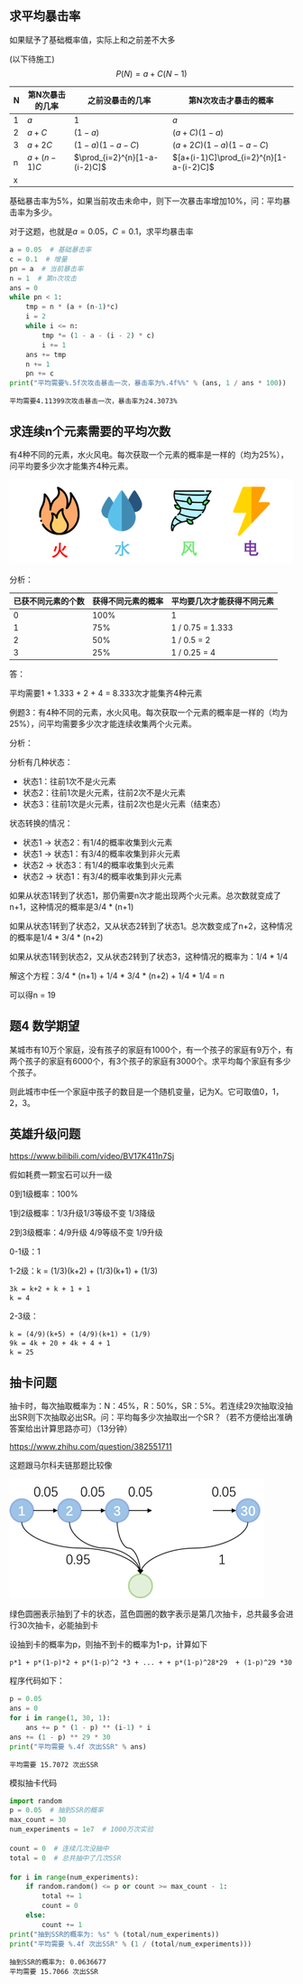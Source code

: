 



## 求平均暴击率

如果赋予了基础概率值，实际上和之前差不大多

(以下待施工)
$$
P(N) = a + C(N-1)
$$

| N    | 第N次暴击的几率 | 之前没暴击的几率              | 第N次攻击才暴击的概率                   |
| ---- | --------------- | ----------------------------- | --------------------------------------- |
| 1    | $a$             | 1                             | $a$                                     |
| 2    | $a+C$           | $(1-a)$                       | $(a+C)(1-a)$                            |
| 3    | $a+2C$          | $(1-a)(1-a-C)$                | $(a+2C)(1-a)(1-a-C)$                    |
| n    | $a+(n-1)C$      | $\prod_{i=2}^{n}[1-a-(i-2)C]$ | $[a+(i-1)C]\prod_{i=2}^{n}[1-a-(i-2)C]$ |
| x    |                 |                               |                                         |

基础暴击率为5%，如果当前攻击未命中，则下一次暴击率增加10%，问：平均暴击率为多少。

对于这题，也就是$a=0.05$，$C=0.1$，求平均暴击率

```python
a = 0.05  # 基础暴击率
c = 0.1  # 增量
pn = a  # 当前暴击率
n = 1  # 第n次攻击
ans = 0
while pn < 1:
    tmp = n * (a + (n-1)*c)
    i = 2
    while i <= n:
        tmp *= (1 - a - (i - 2) * c)
        i += 1
    ans += tmp
    n += 1
    pn += c
print("平均需要%.5f次攻击暴击一次，暴击率为%.4f%%" % (ans, 1 / ans * 100))
```

```
平均需要4.11399次攻击暴击一次，暴击率为24.3073%
```

## 求连续n个元素需要的平均次数

有4种不同的元素，水火风电。每次获取一个元素的概率是一样的（均为25%），问平均要多少次才能集齐4种元素。

![image-20210220142917859](images/image-20210220142917859.png)

分析：

| 已获不同元素的个数 | 获得不同元素的概率 | 平均要几次才能获得不同元素 |
| ------------------ | ------------------ | -------------------------- |
| 0                  | 100%               | 1                          |
| 1                  | 75%                | 1 / 0.75 = 1.333           |
| 2                  | 50%                | 1 / 0.5 = 2                |
| 3                  | 25%                | 1 / 0.25 = 4               |

答：

平均需要1 + 1.333 + 2 + 4 = 8.333次才能集齐4种元素

例题3：有4种不同的元素，水火风电。每次获取一个元素的概率是一样的（均为25%），问平均需要多少次才能连续收集两个火元素。

分析：

分析有几种状态：

- 状态1：往前1次不是火元素
- 状态2：往前1次是火元素，往前2次不是火元素
- 状态3：往前1次是火元素，往前2次也是火元素（结束态）

状态转换的情况：

- 状态1 → 状态2：有1/4的概率收集到火元素
- 状态1 → 状态1：有3/4的概率收集到非火元素
- 状态2 → 状态3：有1/4的概率收集到火元素
- 状态2 → 状态1：有3/4的概率收集到非火元素

如果从状态1转到了状态1，那仍需要n次才能出现两个火元素。总次数就变成了n+1，这种情况的概率是3/4 * (n+1)

如果从状态1转到了状态2，又从状态2转到了状态1。总次数变成了n+2，这种情况的概率是1/4 * 3/4 * (n+2)

如果从状态1转到状态2，又从状态2转到了状态3，这种情况的概率为：1/4 * 1/4

解这个方程：3/4 * (n+1) + 1/4 * 3/4 * (n+2) + 1/4 * 1/4 = n

可以得n = 19

## 题4 数学期望

某城市有10万个家庭，没有孩子的家庭有1000个，有一个孩子的家庭有9万个，有两个孩子的家庭有6000个，有3个孩子的家庭有3000个。求平均每个家庭有多少个孩子。

则此城市中任一个家庭中孩子的数目是一个随机变量，记为X。它可取值0，1，2，3。

## 英雄升级问题

https://www.bilibili.com/video/BV17K411n7Sj

假如耗费一颗宝石可以升一级

0到1级概率：100%

1到2级概率：1/3升级1/3等级不变 1/3降级

2到3级概率：4/9升级 4/9等级不变 1/9升级



0-1级：1

1-2级：k = (1/3)(k+2) + (1/3)(k+1) + (1/3)

```
3k = k+2 + k + 1 + 1
k = 4
```

2-3级：

```
k = (4/9)(k+5) + (4/9)(k+1) + (1/9)
9k = 4k + 20 + 4k + 4 + 1
k = 25
```



## 抽卡问题

抽卡时，每次抽取概率为：N：45%，R：50%，SR：5%。若连续29次抽取没抽出SR则下次抽取必出SR。问：平均每多少次抽取出一个SR？（若不方便给出准确答案给出计算思路亦可）（13分钟）

https://www.zhihu.com/question/382551711

这题跟马尔科夫链那题比较像

![image-20210602125259749](images/image-20210602125259749.png)

绿色圆圈表示抽到了卡的状态，蓝色圆圈的数字表示是第几次抽卡，总共最多会进行30次抽卡，必能抽到卡

设抽到卡的概率为p，则抽不到卡的概率为1-p，计算如下

```
p*1 + p*(1-p)*2 + p*(1-p)^2 *3 + ... + + p*(1-p)^28*29  + (1-p)^29 *30
```

程序代码如下：

```python
p = 0.05
ans = 0
for i in range(1, 30, 1):
    ans += p * (1 - p) ** (i-1) * i
ans += (1 - p) ** 29 * 30
print("平均需要 %.4f 次出SSR" % ans)
```

```
平均需要 15.7072 次出SSR
```



模拟抽卡代码

```python
import random 
p = 0.05  # 抽到SSR的概率
max_count = 30
num_experiments = 1e7  # 1000万次实验

count = 0  # 连续几次没抽中
total = 0  # 总共抽中了几次SSR

for i in range(num_experiments):
    if random.random() <= p or count >= max_count - 1:
        total += 1
        count = 0
    else:
        count += 1
print("抽到SSR的概率为: %s" % (total/num_experiments))
print("平均需要 %.4f 次出SSR" % (1 / (total/num_experiments)))
```

```
抽到SSR的概率为: 0.0636677
平均需要 15.7066 次出SSR
```



